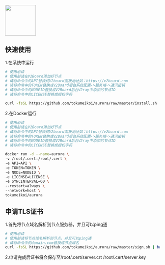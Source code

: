 <img src='https://github.com/tokumeikoi/tidalab-trojan/raw/master/img/tidalab.png' width='100px' align='center'>

## 快速使用

1.在系统中运行
```bash
# 使用必读
# 使用前请在V2Board添加好节点
# 请将命令中的API替换成V2board面板地址如：https://v2board.com
# 请将命令中的TOKEN替换成V2Board后台系统配置->服务端->通讯密钥
# 请将命令中的NODEID替换成V2Board后台V2ray中添加的节点ID
# 请将命令中的LICENSE替换成授权字符

curl -fsSL https://github.com/tokumeikoi/aurora/raw/master/install.sh | bash -s API TOKEN NODEID LICENSE 60
```

2.在Docker运行
```bash
# 使用必读
# 使用前请在V2Board添加好节点
# 请将命令中的API替换成V2board面板地址如：https://v2board.com
# 请将命令中的TOKEN替换成V2Board后台系统配置->服务端->通讯密钥
# 请将命令中的NODEID替换成V2Board后台V2ray中添加的节点ID
# 请将命令中的LICENSE替换成授权字符

docker run -d --name=aurora \
-v /root/.cert:/root/.cert \
-e API=API \
-e TOKEN=TOKEN \
-e NODE=NODEID \
-e LICENSE=LICENSE \
-e SYNCINTERVAL=60 \
--restart=always \
--network=host \
tokumeikoi/aurora
```

## 申请TLS证书

1.首先将节点域名解析到节点服务器，并且可以ping通

```bash
# 使用必读
# 使用前请将节点域名解析到节点，并且可以ping通
# 请将命令中的domain.com替换成节点域名
curl -fsSL https://github.com/tokumeikoi/aurora/raw/master/sign.sh | bash -s domain.com
```

2.申请完成后证书将会保存至/root/.cert/server.crt /root/.cert/server.key